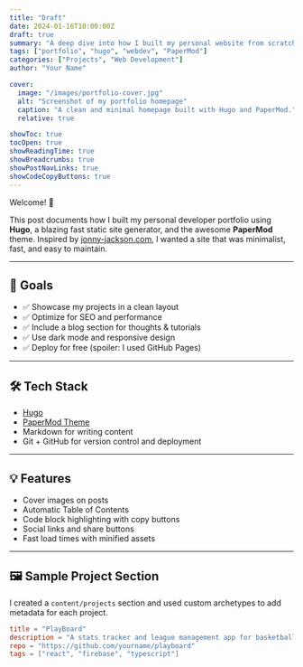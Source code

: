 ```yaml
---
title: "Draft"
date: 2024-01-16T10:00:00Z
draft: true
summary: "A deep dive into how I built my personal website from scratch using Hugo and PaperMod."
tags: ["portfolio", "hugo", "webdev", "PaperMod"]
categories: ["Projects", "Web Development"]
author: "Your Name"

cover:
  image: "/images/portfolio-cover.jpg"
  alt: "Screenshot of my portfolio homepage"
  caption: "A clean and minimal homepage built with Hugo and PaperMod."
  relative: true

showToc: true
tocOpen: true
showReadingTime: true
showBreadcrumbs: true
showPostNavLinks: true
showCodeCopyButtons: true
---
```


Welcome! 👋

This post documents how I built my personal developer portfolio using **Hugo**, a blazing fast static site generator, and the awesome **PaperMod** theme. Inspired by [jonny-jackson.com](https://jonny-jackson.com), I wanted a site that was minimalist, fast, and easy to maintain.

---

## 🚀 Goals

- ✅ Showcase my projects in a clean layout
- ✅ Optimize for SEO and performance
- ✅ Include a blog section for thoughts & tutorials
- ✅ Use dark mode and responsive design
- ✅ Deploy for free (spoiler: I used GitHub Pages)

---

## 🛠 Tech Stack

- [Hugo](https://gohugo.io/)
- [PaperMod Theme](https://github.com/adityatelange/hugo-PaperMod)
- Markdown for writing content
- Git + GitHub for version control and deployment

---

## 💡 Features

- Cover images on posts
- Automatic Table of Contents
- Code block highlighting with copy buttons
- Social links and share buttons
- Fast load times with minified assets

---

## 🖼 Sample Project Section

I created a `content/projects` section and used custom archetypes to add metadata for each project.

```toml
title = "PlayBoard"
description = "A stats tracker and league management app for basketball players."
repo = "https://github.com/yourname/playboard"
tags = ["react", "firebase", "typescript"]
```

